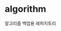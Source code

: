 # algorithm 

알고리즘 백업용 레퍼지토리
  
          
    
             
      
       
     
   
  
  
  
    
  
 
 
